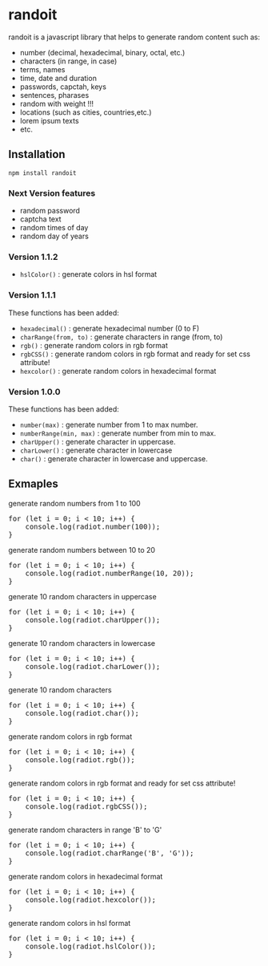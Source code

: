 # randoit

randoit is a javascript library that helps to generate random content such as:

-   number (decimal, hexadecimal, binary, octal, etc.)
-   characters (in range, in case)
-   terms, names
-   time, date and duration
-   passwords, capctah, keys
-   sentences, pharases
-   random with weight !!!
-   locations (such as cities, countries,etc.)
-   lorem ipsum texts
-   etc.

## Installation

`npm install randoit`

### Next Version features

-   random password
-   captcha text
-   random times of day
-   random day of years

### Version 1.1.2

-   `hslColor()` : generate colors in hsl format

### Version 1.1.1

These functions has been added:

-   `hexadecimal()` : generate hexadecimal number (0 to F)
-   `charRange(from, to)` : generate characters in range (from, to)
-   `rgb()` : generate random colors in rgb format
-   `rgbCSS()` : generate random colors in rgb format and ready for set css attribute!
-   `hexcolor()` : generate random colors in hexadecimal format

### Version 1.0.0

These functions has been added:

-   `number(max)` : generate number from 1 to max number.
-   `numberRange(min, max)` : generate number from min to max.
-   `charUpper()` : generate character in uppercase.
-   `charLower()` : generate character in lowercase
-   `char()` : generate character in lowercase and uppercase.

## Exmaples

generate random numbers from 1 to 100

<pre>
for (let i = 0; i < 10; i++) {
    console.log(radiot.number(100));
}
</pre>

generate random numbers between 10 to 20

<pre>
for (let i = 0; i < 10; i++) {
    console.log(radiot.numberRange(10, 20));
}
</pre>

generate 10 random characters in uppercase

<pre>
for (let i = 0; i < 10; i++) {
    console.log(radiot.charUpper());
}
</pre>

generate 10 random characters in lowercase

<pre>
for (let i = 0; i < 10; i++) {
    console.log(radiot.charLower());
}
</pre>

generate 10 random characters

<pre>
for (let i = 0; i < 10; i++) {
    console.log(radiot.char());
}
</pre>

generate random colors in rgb format

<pre>
for (let i = 0; i < 10; i++) {
    console.log(radiot.rgb());
}
</pre>

generate random colors in rgb format and ready for set css attribute!

<pre>
for (let i = 0; i < 10; i++) {
    console.log(radiot.rgbCSS());
}
</pre>

generate random characters in range 'B' to 'G'

<pre>
for (let i = 0; i < 10; i++) {
    console.log(radiot.charRange('B', 'G'));
}
</pre>

generate random colors in hexadecimal format

<pre>
for (let i = 0; i < 10; i++) {
    console.log(radiot.hexcolor());
}
</pre>

generate random colors in hsl format

<pre>
for (let i = 0; i < 10; i++) {
    console.log(radiot.hslColor());
}
</pre>

